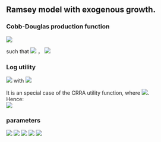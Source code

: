 ## Ramsey model with exogenous growth.

### Cobb-Douglas production function

<img src="https://render.githubusercontent.com/render/math?math=Y_t = F(K_t,H_tN_t)=K_t^\alpha (E_t N_t )^{1-\alpha}">

such that <img src="https://render.githubusercontent.com/render/math?math=E_0=1"> ， <img src="https://render.githubusercontent.com/render/math?math=N_0=1">


### Log utility

<img src="https://render.githubusercontent.com/render/math?math=\sum_{s=0}^{\infty} \beta^s U(C_{t%2Bs})">   
with    
<img src="https://render.githubusercontent.com/render/math?math=U(C_{t%2Bs})=log(C_{t%2Bs})">     

It is an special case of the CRRA utility function, where <img src="https://render.githubusercontent.com/render/math?math=\sigma \rightarrow 0">.     
Hence:   
<img src="https://render.githubusercontent.com/render/math?math=\tilde{\beta}=\beta((1%2Bg)(1%2Bn))^{1-\sigma}=\beta">  

### parameters  

<img src="https://render.githubusercontent.com/render/math?math=\alpha = 0.3">   

<img src="https://render.githubusercontent.com/render/math?math=\beta = 0.95">   

<img src="https://render.githubusercontent.com/render/math?math=\sigma = 0.1">    

<img src="https://render.githubusercontent.com/render/math?math=n = 0.01">   

<img src="https://render.githubusercontent.com/render/math?math=g = 0.02"> 